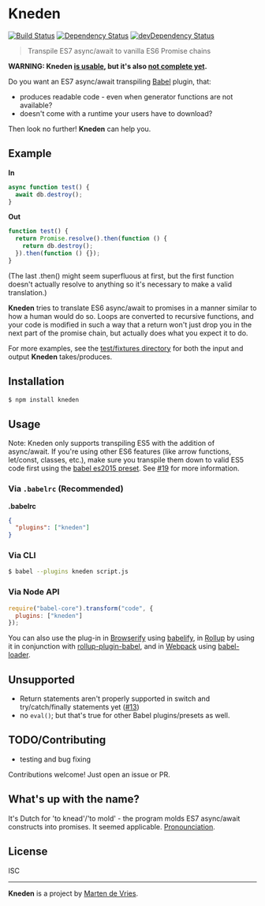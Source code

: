Kneden
======

[![Build Status](https://travis-ci.org/marten-de-vries/kneden.svg?branch=master)](https://travis-ci.org/marten-de-vries/kneden)
[![Dependency Status](https://david-dm.org/marten-de-vries/kneden.svg)](https://david-dm.org/marten-de-vries/kneden)
[![devDependency Status](https://david-dm.org/marten-de-vries/kneden/dev-status.svg)](https://david-dm.org/marten-de-vries/kneden#info=devDependencies)

> Transpile ES7 async/await to vanilla ES6 Promise chains

**WARNING: Kneden
[is usable](https://github.com/pouchdb/pouchdb-plugin-helper/pull/9), but it's
also [not complete yet](https://github.com/marten-de-vries/kneden/issues/13).**

Do you want an ES7 async/await transpiling [Babel](https://babeljs.io/) plugin,
that:

- produces readable code - even when generator functions are not available?
- doesn't come with a runtime your users have to download?

Then look no further! **Kneden** can help you.

## Example

**In**

```js
async function test() {
  await db.destroy();
}
```

**Out**

```js
function test() {
  return Promise.resolve().then(function () {
    return db.destroy();
  }).then(function () {});
}
```

(The last .then() might seem superfluous at first, but the first function
doesn't actually resolve to anything so it's necessary to make a valid
translation.)

**Kneden** tries to translate ES6 async/await to promises in a manner similar to
how a human would do so. Loops are converted to recursive functions, and your
code is modified in such a way that a return won't just drop you in the next
part of the promise chain, but actually does what you expect it to do.

For more examples, see the
[test/fixtures directory](https://github.com/marten-de-vries/kneden/tree/master/test/fixtures)
for both the input and output **Kneden** takes/produces.

## Installation

```sh
$ npm install kneden
```

## Usage

Note: Kneden only supports transpiling ES5 with the addition of async/await. If
you're using other ES6 features (like arrow functions, let/const, classes,
etc.), make sure you transpile them down to valid ES5 code first using the
[babel es2015 preset](https://www.npmjs.com/package/babel-preset-es2015). See
[#19](https://github.com/marten-de-vries/kneden/issues/19) for more information.

### Via `.babelrc` (Recommended)

**.babelrc**

```json
{
  "plugins": ["kneden"]
}
```

### Via CLI

```sh
$ babel --plugins kneden script.js
```

### Via Node API

```javascript
require("babel-core").transform("code", {
  plugins: ["kneden"]
});
```

You can also use the plug-in in [Browserify](http://browserify.org/) using
[babelify](https://github.com/babel/babelify), in [Rollup](http://rollupjs.org/)
by using it in conjunction with
[rollup-plugin-babel](https://github.com/rollup/rollup-plugin-babel), and in
[Webpack](https://webpack.github.io/) using
[babel-loader](https://github.com/babel/babel-loader).

Unsupported
-----------

- Return statements aren't properly supported in switch and try/catch/finally
  statements yet ([#13](https://github.com/marten-de-vries/kneden/issues/13))
- no ``eval()``; but that's true for other Babel plugins/presets as well.

TODO/Contributing
-----------------

- testing and bug fixing

Contributions welcome! Just open an issue or PR.

What's up with the name?
------------------------

It's Dutch for 'to knead'/'to mold' - the program molds ES7 async/await
constructs into promises. It seemed applicable. [Pronounciation](https://upload.wikimedia.org/wikipedia/commons/0/0e/Nl-kneden.ogg).

License
-------

ISC

---

**Kneden** is a project by [Marten de Vries](https://ma.rtendevri.es/).

